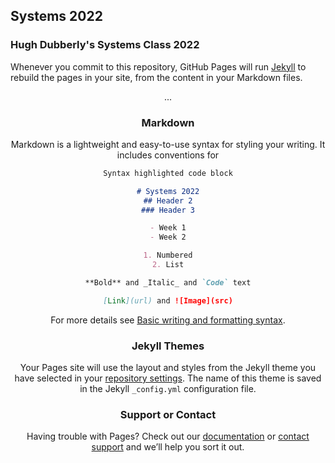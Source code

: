 ## Systems 2022

### Hugh Dubberly's Systems Class 2022

Whenever you commit to this repository, GitHub Pages will run [Jekyll](https://jekyllrb.com/) to rebuild the pages in your site, from the content in your Markdown files.
<div class="container">
    <header>
        ...

### Markdown

Markdown is a lightweight and easy-to-use syntax for styling your writing. It includes conventions for

```markdown
Syntax highlighted code block

# Systems 2022
## Header 2
### Header 3

- Week 1
- Week 2

1. Numbered
2. List

**Bold** and _Italic_ and `Code` text

[Link](url) and ![Image](src)
```

For more details see [Basic writing and formatting syntax](https://docs.github.com/en/github/writing-on-github/getting-started-with-writing-and-formatting-on-github/basic-writing-and-formatting-syntax).

### Jekyll Themes

Your Pages site will use the layout and styles from the Jekyll theme you have selected in your [repository settings](https://github.com/RajguruKalyani/rajgurukalyani.github.io/settings/pages). The name of this theme is saved in the Jekyll `_config.yml` configuration file.

### Support or Contact

Having trouble with Pages? Check out our [documentation](https://docs.github.com/categories/github-pages-basics/) or [contact support](https://support.github.com/contact) and we’ll help you sort it out.
